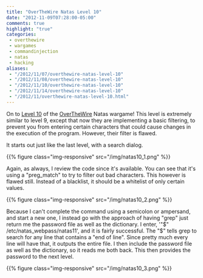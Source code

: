 ```yaml
---
title: "OverTheWire Natas Level 10"
date: "2012-11-09T07:28:00-05:00"
comments: true
highlight: "true"
categories:
 - overthewire
 - wargames
 - commandinjection
 - natas
 - hacking
aliases:
 - "/2012/11/07/overthewire-natas-level-10"
 - "/2012/11/08/overthewire-natas-level-10"
 - "/2012/11/10/overthewire-natas-level-10"
 - "/2012/11/14/overthewire-natas-level-10"
 - "/2012/11/overthewire-natas-level-10.html"
---
```


On to [Level 10](http://www.overthewire.org/wargames/natas/natas10.shtml) of the [OverTheWire](http://www.overthewire.org) Natas wargame! This level is extremely similar to level 9, except that now they are implementing a basic filtering, to prevent you from entering certain characters that could cause changes in the execution of the program. However, their filter is flawed.

<!-- more -->

It starts out just like the last level, with a search dialog.

{{% figure class="img-responsive" src="/img/natas10_1.png" %}}

Again, as always, I review the code since it's available. You can see that it's using a "preg_match" to try to filter out bad characters. This however is flawed still. Instead of a blacklist, it should be a whitelist of only certain values.

{{% figure class="img-responsive" src="/img/natas10_2.png" %}}

Because I can't complete the command using a semicolon or ampersand, and start a new one, I instead go with the approach of having "grep" just return me the password file as well as the dictionary. I enter, '"$" /etc/natas_webpass/natas11', and it is fairly successful. The "$" tells grep to search for any line that contains a "end of line". Since pretty much every line will have that, it outputs the entire file. I then include the password file as well as the dictionary, so it reads me both back. This then provides the password to the next level.

{{% figure class="img-responsive" src="/img/natas10_3.png" %}}
